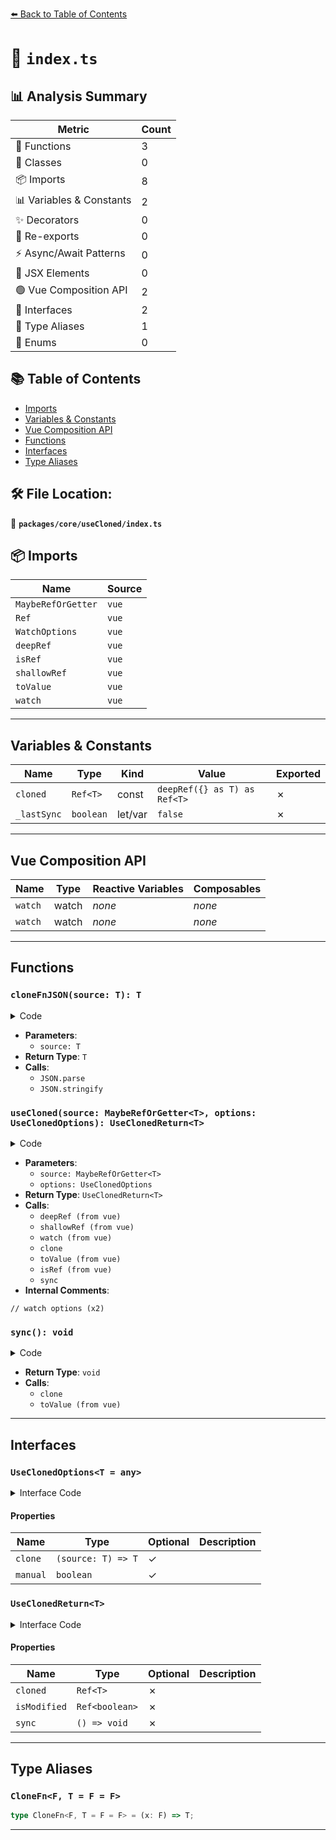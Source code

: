 [⬅️ Back to Table of Contents](../../../index.md)

# 📄 `index.ts`

## 📊 Analysis Summary

| Metric | Count |
|--------|-------|
| 🔧 Functions | 3 |
| 🧱 Classes | 0 |
| 📦 Imports | 8 |
| 📊 Variables & Constants | 2 |
| ✨ Decorators | 0 |
| 🔄 Re-exports | 0 |
| ⚡ Async/Await Patterns | 0 |
| 💠 JSX Elements | 0 |
| 🟢 Vue Composition API | 2 |
| 📐 Interfaces | 2 |
| 📑 Type Aliases | 1 |
| 🎯 Enums | 0 |

## 📚 Table of Contents

- [Imports](#imports)
- [Variables & Constants](#variables-constants)
- [Vue Composition API](#vue-composition-api)
- [Functions](#functions)
- [Interfaces](#interfaces)
- [Type Aliases](#type-aliases)

## 🛠️ File Location:
📂 **`packages/core/useCloned/index.ts`**

## 📦 Imports

| Name | Source |
|------|--------|
| `MaybeRefOrGetter` | `vue` |
| `Ref` | `vue` |
| `WatchOptions` | `vue` |
| `deepRef` | `vue` |
| `isRef` | `vue` |
| `shallowRef` | `vue` |
| `toValue` | `vue` |
| `watch` | `vue` |


---

## Variables & Constants

| Name | Type | Kind | Value | Exported |
|------|------|------|-------|----------|
| `cloned` | `Ref<T>` | const | `deepRef({} as T) as Ref<T>` | ✗ |
| `_lastSync` | `boolean` | let/var | `false` | ✗ |


---

## Vue Composition API

| Name | Type | Reactive Variables | Composables |
|------|------|-------------------|-------------|
| `watch` | watch | *none* | *none* |
| `watch` | watch | *none* | *none* |


---

## Functions

### `cloneFnJSON(source: T): T`

<details><summary>Code</summary>

```ts
export function cloneFnJSON<T>(source: T): T {
  return JSON.parse(JSON.stringify(source))
}
```
</details>

- **Parameters**:
  - `source: T`
- **Return Type**: `T`
- **Calls**:
  - `JSON.parse`
  - `JSON.stringify`
### `useCloned(source: MaybeRefOrGetter<T>, options: UseClonedOptions): UseClonedReturn<T>`

<details><summary>Code</summary>

```ts
export function useCloned<T>(
  source: MaybeRefOrGetter<T>,
  options: UseClonedOptions = {},
): UseClonedReturn<T> {
  const cloned = deepRef({} as T) as Ref<T>
  const isModified = shallowRef<boolean>(false)
  let _lastSync = false

  const {
    manual,
    clone = cloneFnJSON,
    // watch options
    deep = true,
    immediate = true,
  } = options

  watch(cloned, () => {
    if (_lastSync) {
      _lastSync = false
      return
    }
    isModified.value = true
  }, {
    deep: true,
    flush: 'sync',
  })

  function sync() {
    _lastSync = true
    isModified.value = false

    cloned.value = clone(toValue(source))
  }

  if (!manual && (isRef(source) || typeof source === 'function')) {
    watch(source, sync, {
      ...options,
      deep,
      immediate,
    })
  }
  else {
    sync()
  }

  return { cloned, isModified, sync }
}
```
</details>

- **Parameters**:
  - `source: MaybeRefOrGetter<T>`
  - `options: UseClonedOptions`
- **Return Type**: `UseClonedReturn<T>`
- **Calls**:
  - `deepRef (from vue)`
  - `shallowRef (from vue)`
  - `watch (from vue)`
  - `clone`
  - `toValue (from vue)`
  - `isRef (from vue)`
  - `sync`
- **Internal Comments**:
```
// watch options (x2)
```

### `sync(): void`

<details><summary>Code</summary>

```ts
function sync() {
    _lastSync = true
    isModified.value = false

    cloned.value = clone(toValue(source))
  }
```
</details>

- **Return Type**: `void`
- **Calls**:
  - `clone`
  - `toValue (from vue)`

---

## Interfaces

### `UseClonedOptions<T = any>`

<details><summary>Interface Code</summary>

```ts
export interface UseClonedOptions<T = any> extends WatchOptions {
  /**
   * Custom clone function.
   *
   * By default, it use `JSON.parse(JSON.stringify(value))` to clone.
   */
  clone?: (source: T) => T

  /**
   * Manually sync the ref
   *
   * @default false
   */
  manual?: boolean
}
```
</details>

#### Properties

| Name | Type | Optional | Description |
|------|------|----------|-------------|
| `clone` | `(source: T) => T` | ✓ |  |
| `manual` | `boolean` | ✓ |  |

### `UseClonedReturn<T>`

<details><summary>Interface Code</summary>

```ts
export interface UseClonedReturn<T> {
  /**
   * Cloned ref
   */
  cloned: Ref<T>
  /**
   * Ref indicates whether the cloned data is modified
   */
  isModified: Ref<boolean>
  /**
   * Sync cloned data with source manually
   */
  sync: () => void
}
```
</details>

#### Properties

| Name | Type | Optional | Description |
|------|------|----------|-------------|
| `cloned` | `Ref<T>` | ✗ |  |
| `isModified` | `Ref<boolean>` | ✗ |  |
| `sync` | `() => void` | ✗ |  |


---

## Type Aliases

### `CloneFn<F, T = F = F>`

```ts
type CloneFn<F, T = F = F> = (x: F) => T;
```


---